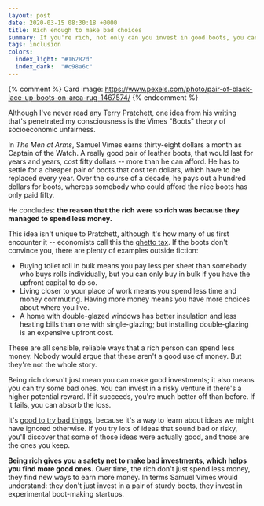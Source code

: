 ```yaml
---
layout: post
date: 2020-03-15 08:30:18 +0000
title: Rich enough to make bad choices
summary: If you're rich, not only can you invest in good boots, you can also invest in experimental boot-making startups.
tags: inclusion
colors:
  index_light: "#16282d"
  index_dark:  "#c98a6c"
---
```


{% comment %}
Card image: https://www.pexels.com/photo/pair-of-black-lace-up-boots-on-area-rug-1467574/
{% endcomment %}

Although I've never read any Terry Pratchett, one idea from his writing that's penetrated my consciousness is the Vimes "Boots" theory of socioeconomic unfairness.

In *The Men at Arms*, Samuel Vimes earns thirty-eight dollars a month as Captain of the Watch.
A really good pair of leather boots, that would last for years and years, cost fifty dollars -- more than he can afford.
He has to settle for a cheaper pair of boots that cost ten dollars, which have to be replaced every year.
Over the course of a decade, he pays out a hundred dollars for boots, whereas somebody who could afford the nice boots has only paid fifty.

He concludes: **the reason that the rich were so rich was because they managed to spend less money.**

This idea isn't unique to Pratchett, although it's how many of us first encounter it -- economists call this the [ghetto tax].
If the boots don't convince you, there are plenty of examples outside fiction:

-   Buying toilet roll in bulk means you pay less per sheet than somebody who buys rolls individually, but you can only buy in bulk if you have the upfront capital to do so.
-   Living closer to your place of work means you spend less time and money commuting.
    Having more money means you have more choices about where you live.
-   A home with double-glazed windows has better insulation and less heating bills than one with single-glazing; but installing double-glazing is an expensive upfront cost.

These are all sensible, reliable ways that a rich person can spend less money.
Nobody would argue that these aren't a good use of money.
But they're not the whole story.

Being rich doesn't just mean you can make good investments; it also means you can try some bad ones.
You can invest in a risky venture if there's a higher potential reward.
If it succeeds, you're much better off than before.
If it fails, you can absorb the loss.

It's [good to try bad things], because it's a way to learn about ideas we might have ignored otherwise.
If you try lots of ideas that sound bad or risky, you'll discover that some of those ideas were actually good, and those are the ones you keep.

**Being rich gives you a safety net to make bad investments, which helps you find more good ones.**
Over time, the rich don't just spend less money, they find new ways to earn more money.
In terms Samuel Vimes would understand: they don't just invest in a pair of sturdy boots, they invest in experimental boot-making startups.

[ghetto tax]: https://en.wikipedia.org/wiki/Ghetto_tax
[good to try bad things]: https://notebook.drmaciver.com/posts/2020-02-22-11:37.html
